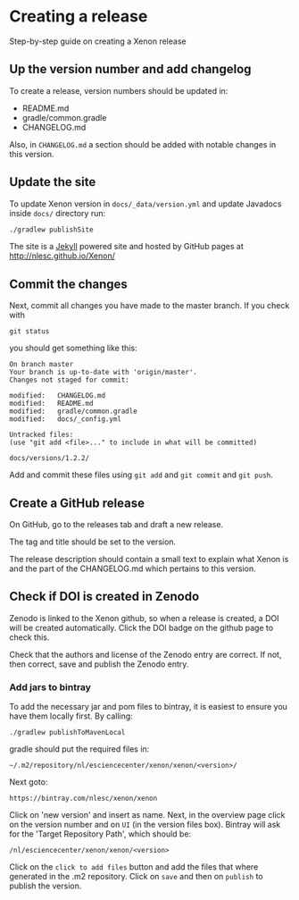 # Creating a release

Step-by-step guide on creating a Xenon release

## Up the version number and add changelog

To create a release, version numbers should be updated in:

- README.md
- gradle/common.gradle
- CHANGELOG.md

Also, in `CHANGELOG.md` a section should be added with 
notable changes in this version.

## Update the site

To update Xenon version in `docs/_data/version.yml` and update Javadocs inside `docs/` directory run:

```bash
./gradlew publishSite
```

The site is a [Jekyll](https://jekyllrb.com/) powered site and hosted by GitHub pages at http://nlesc.github.io/Xenon/

## Commit the changes

Next, commit all changes you have made to the master branch. If you check with  

    git status

you should get something like this:

    On branch master
    Your branch is up-to-date with 'origin/master'.
    Changes not staged for commit:

	modified:   CHANGELOG.md
	modified:   README.md
	modified:   gradle/common.gradle
    modified:   docs/_config.yml

    Untracked files:
    (use "git add <file>..." to include in what will be committed)

	docs/versions/1.2.2/

Add and commit these files using `git add` and `git commit` and `git push`.

## Create a GitHub release

On GitHub, go to the releases tab and draft a new release.

The tag and title should be set to the version.

The release description should contain a small text to explain what Xenon is and the part of the CHANGELOG.md which pertains to this version.

## Check if DOI is created in Zenodo

Zenodo is linked to the Xenon github, so when a release is created, a DOI 
will be created automatically. Click the DOI badge on the github page to check 
this.

Check that the authors and license of the Zenodo entry are correct.
If not, then correct, save and publish the Zenodo entry.

### Add jars to bintray

To add the necessary jar and pom files to bintray, it is easiest to ensure you 
have them locally first. By calling: 

    ./gradlew publishToMavenLocal

gradle should put the required files in:

    ~/.m2/repository/nl/esciencecenter/xenon/xenon/<version>/

Next goto: 

    https://bintray.com/nlesc/xenon/xenon

Click on 'new version' and insert <version> as name. Next, in the overview page 
click on the version number and on `UI` (in the version files box). Bintray will 
ask for the 'Target Repository Path', which should be: 

    /nl/esciencecenter/xenon/xenon/<version>

Click on the `click to add files` button and add the files that where generated in 
the .m2 repository. Click on `save` and then on `publish` to publish the version.
 